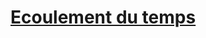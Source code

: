 ﻿---
!LinkItem
Link: time_hd.md
NameLink: <!--NameLink-->[Ecoulement du temps](hd_time.md)<!--/NameLink-->
Id: adventure_hd.md#ecoulement-du-temps
ParentLink: adventure_hd.md#partir-à-laventure
Name: Ecoulement du temps
ParentName: Partir à l'aventure
Attributes:
  NameLink: '[Ecoulement du temps](hd_time.md)'
  Markdown: >+
    ## <!--NameLink-->[Ecoulement du temps](hd_time.md)<!--/NameLink-->

AttributesDictionary: >+
  NameLink: '[Ecoulement du temps](hd_time.md)'

  Markdown: >+

    ## <!--NameLink-->[Ecoulement du temps](hd_time.md)<!--/NameLink-->



---




# [Ecoulement du temps](hd_time.md)



